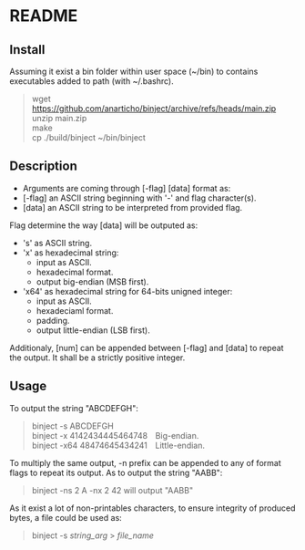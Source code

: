 # README

## Install

Assuming it exist a bin folder within user space (~/bin) to contains executables added to path (with ~/.bashrc).

> wget https://github.com/anarticho/binject/archive/refs/heads/main.zip <br>
> unzip main.zip <br>
> make <br>
> cp ./build/binject ~/bin/binject <br>

## Description

- Arguments are coming through [-flag] [data] format as:
- [-flag] an ASCII string beginning with '-' and flag character(s).
- [data] an ASCII string to be interpreted from provided flag.
    
Flag determine the way [data] will be outputed as:
- 's' as ASCII string.
- 'x' as hexadecimal string:
    - input as ASCII.
    - hexadecimal format.
    - output big-endian (MSB first).
- 'x64' as hexadecimal string for 64-bits unigned integer:
    - input as ASCII.
    - hexadeciaml format.
    - padding. 
    - output little-endian (LSB first).

Additionaly, [num] can be appended between [-flag] and [data] to repeat the output. It shall be a strictly positive integer.

## Usage

To output the string "ABCDEFGH":
> binject -s ABCDEFGH <br>
> binject -x 4142434445464748&emsp;Big-endian. <br>
> binject -x64 48474645434241&emsp;Little-endian. <br>

To multiply the same output, -n prefix can be appended to any of format flags to repeat its output. As to output the string "AABB":
> binject -ns 2 A -nx 2 42      will output "AABB"

As it exist a lot of non-printables characters, to ensure integrity of produced bytes, a file could be used as:
> binject -s *string_arg* > *file_name*